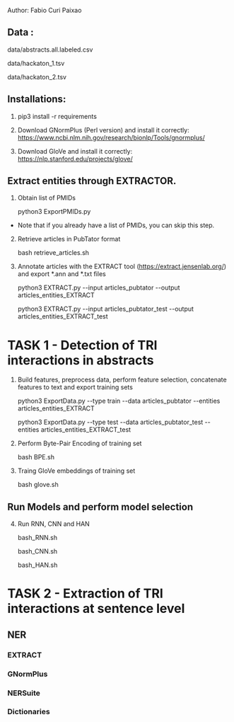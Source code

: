 Author: Fabio Curi Paixao

## Data : 

data/abstracts.all.labeled.csv

data/hackaton_1.tsv

data/hackaton_2.tsv

## Installations:

1. pip3 install -r requirements

2. Download GNormPlus (Perl version) and install it correctly: https://www.ncbi.nlm.nih.gov/research/bionlp/Tools/gnormplus/

3. Download GloVe and install it correctly: https://nlp.stanford.edu/projects/glove/

## Extract entities through EXTRACTOR.

1. Obtain list of PMIDs 

   python3 ExportPMIDs.py

* Note that if you already have a list of PMIDs, you can skip this step.

2. Retrieve articles in PubTator format 

   bash retrieve_articles.sh

3. Annotate articles with the EXTRACT tool (https://extract.jensenlab.org/) and export *.ann and *.txt files

   python3 EXTRACT.py --input articles_pubtator --output articles_entities_EXTRACT

   python3 EXTRACT.py --input articles_pubtator_test --output articles_entities_EXTRACT_test

# TASK 1 - Detection of TRI interactions in abstracts

1. Build features, preprocess data, perform feature selection, concatenate features to text and export training sets 

   python3 ExportData.py --type train --data articles_pubtator --entities articles_entities_EXTRACT

   python3 ExportData.py --type test --data articles_pubtator_test --entities articles_entities_EXTRACT_test

2. Perform Byte-Pair Encoding of training set

   bash BPE.sh

3. Traing GloVe embeddings of training set

   bash glove.sh

## Run Models and perform model selection

4. Run RNN, CNN and HAN

   bash_RNN.sh

   bash_CNN.sh

   bash_HAN.sh

# TASK 2 - Extraction of TRI interactions at sentence level

## NER

### EXTRACT

### GNormPlus

### NERSuite

### Dictionaries
